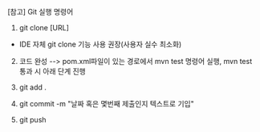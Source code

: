 [참고] Git 실행 명령어

1. git clone [URL]
 - IDE 자체 git clone 기능 사용 권장(사용자 실수 최소화)

2. 코드 완성 --> pom.xml파일이 있는 경로에서 mvn test 명령어 실행, mvn test 통과 시 아래 단계 진행

3. git add .

4. git commit -m "날짜 혹은 몇번째 제출인지 텍스트로 기입"

5. git push
